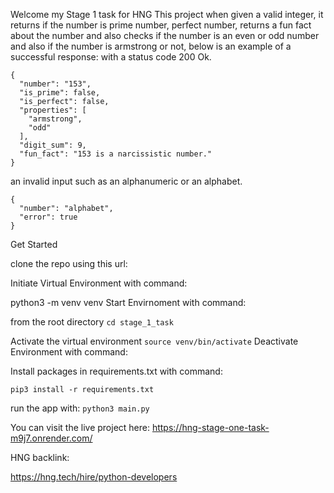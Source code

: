 Welcome my Stage 1 task for HNG
This project when given a valid integer, it returns if the number is prime number, perfect number, returns a fun fact about the number and also checks if the number is an even or odd number and also if the number is armstrong or not, below is an example of a successful response:
with a status code 200 Ok.
```commandline
{
  "number": "153",
  "is_prime": false,
  "is_perfect": false,
  "properties": [
    "armstrong",
    "odd"
  ],
  "digit_sum": 9,
  "fun_fact": "153 is a narcissistic number."
}
```
an invalid input such as an alphanumeric or an alphabet.

```commandline
{
  "number": "alphabet",
  "error": true
}
```

Get Started

clone the repo using this url: 

Initiate Virtual Environment with command:

python3 -m venv venv
Start Envirnoment with command:

from the root directory
`cd stage_1_task`

Activate the virtual environment
`source venv/bin/activate`
Deactivate Environment with command:

Install packages in requirements.txt with command:

`pip3 install -r requirements.txt`

run the app with:
`python3 main.py`

You can visit the live project here:
https://hng-stage-one-task-m9j7.onrender.com/



HNG backlink:

https://hng.tech/hire/python-developers
